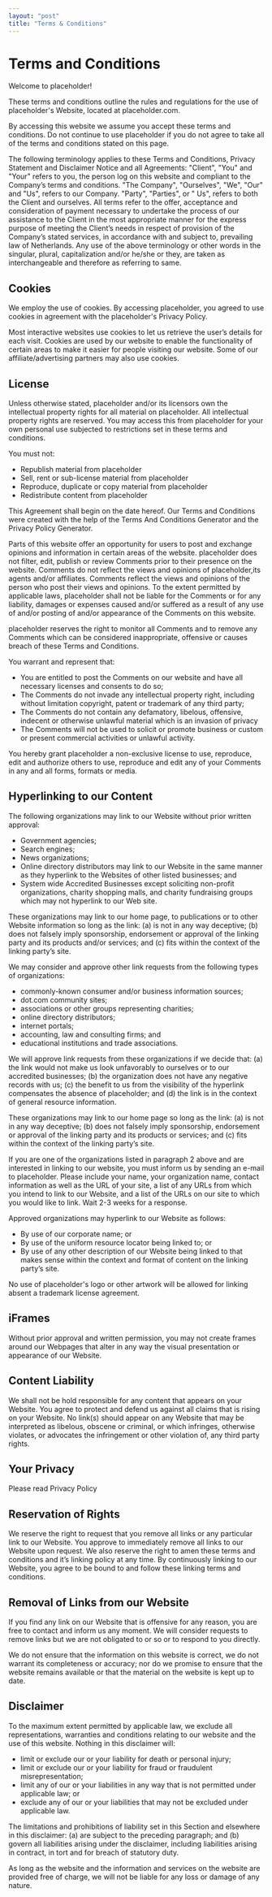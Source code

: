 ```yaml
---
layout: "post"
title: "Terms & Conditions"
---
```


# Terms and Conditions

Welcome to placeholder!

These terms and conditions outline the rules and regulations for the use of placeholder's Website, located at
placeholder.com.

By accessing this website we assume you accept these terms and conditions. Do not continue to use placeholder if you do
not agree to take all of the terms and conditions stated on this page.

The following terminology applies to these Terms and Conditions, Privacy Statement and Disclaimer Notice and all
Agreements: "Client", "You" and "Your" refers to you, the person log on this website and compliant to the Company’s
terms and conditions. "The Company", "Ourselves", "We", "Our" and "Us", refers to our Company. "Party", "Parties", or "
Us", refers to both the Client and ourselves. All terms refer to the offer, acceptance and consideration of payment
necessary to undertake the process of our assistance to the Client in the most appropriate manner for the express
purpose of meeting the Client’s needs in respect of provision of the Company’s stated services, in accordance with and
subject to, prevailing law of Netherlands. Any use of the above terminology or other words in the singular, plural,
capitalization and/or he/she or they, are taken as interchangeable and therefore as referring to same.

## Cookies

We employ the use of cookies. By accessing placeholder, you agreed to use cookies in agreement with the placeholder's
Privacy Policy.

Most interactive websites use cookies to let us retrieve the user’s details for each visit. Cookies are used by our
website to enable the functionality of certain areas to make it easier for people visiting our website. Some of our
affiliate/advertising partners may also use cookies.

## License

Unless otherwise stated, placeholder and/or its licensors own the intellectual property rights for all material on
placeholder. All intellectual property rights are reserved. You may access this from placeholder for your own personal
use subjected to restrictions set in these terms and conditions.

You must not:

- Republish material from placeholder
- Sell, rent or sub-license material from placeholder
- Reproduce, duplicate or copy material from placeholder
- Redistribute content from placeholder

This Agreement shall begin on the date hereof. Our Terms and Conditions were created with the help of the Terms And
Conditions Generator and the Privacy Policy Generator.

Parts of this website offer an opportunity for users to post and exchange opinions and information in certain areas of
the website. placeholder does not filter, edit, publish or review Comments prior to their presence on the website.
Comments do not reflect the views and opinions of placeholder,its agents and/or affiliates. Comments reflect the views
and opinions of the person who post their views and opinions. To the extent permitted by applicable laws, placeholder
shall not be liable for the Comments or for any liability, damages or expenses caused and/or suffered as a result of any
use of and/or posting of and/or appearance of the Comments on this website.

placeholder reserves the right to monitor all Comments and to remove any Comments which can be considered inappropriate,
offensive or causes breach of these Terms and Conditions.

You warrant and represent that:

- You are entitled to post the Comments on our website and have all necessary licenses and consents to do so;
- The Comments do not invade any intellectual property right, including without limitation copyright, patent or
  trademark of any third party;
- The Comments do not contain any defamatory, libelous, offensive, indecent or otherwise unlawful material which is an
  invasion of privacy
- The Comments will not be used to solicit or promote business or custom or present commercial activities or unlawful
  activity.

You hereby grant placeholder a non-exclusive license to use, reproduce, edit and authorize others to use, reproduce and
edit any of your Comments in any and all forms, formats or media.

## Hyperlinking to our Content

The following organizations may link to our Website without prior written approval:

- Government agencies;
- Search engines;
- News organizations;
- Online directory distributors may link to our Website in the same manner as they hyperlink to the Websites of other
  listed businesses; and
- System wide Accredited Businesses except soliciting non-profit organizations, charity shopping malls, and charity
  fundraising groups which may not hyperlink to our Web site.

These organizations may link to our home page, to publications or to other Website information so long as the link: (a)
is not in any way deceptive; (b) does not falsely imply sponsorship, endorsement or approval of the linking party and
its products and/or services; and (c) fits within the context of the linking party’s site.

We may consider and approve other link requests from the following types of organizations:

- commonly-known consumer and/or business information sources;
- dot.com community sites;
- associations or other groups representing charities;
- online directory distributors;
- internet portals;
- accounting, law and consulting firms; and
- educational institutions and trade associations.

We will approve link requests from these organizations if we decide that: (a) the link would not make us look
unfavorably to ourselves or to our accredited businesses; (b) the organization does not have any negative records with
us; (c) the benefit to us from the visibility of the hyperlink compensates the absence of placeholder; and (d) the link
is in the context of general resource information.

These organizations may link to our home page so long as the link: (a) is not in any way deceptive; (b) does not falsely
imply sponsorship, endorsement or approval of the linking party and its products or services; and (c) fits within the
context of the linking party’s site.

If you are one of the organizations listed in paragraph 2 above and are interested in linking to our website, you must
inform us by sending an e-mail to placeholder. Please include your name, your organization name, contact information as
well as the URL of your site, a list of any URLs from which you intend to link to our Website, and a list of the URLs on
our site to which you would like to link. Wait 2-3 weeks for a response.

Approved organizations may hyperlink to our Website as follows:

- By use of our corporate name; or
- By use of the uniform resource locator being linked to; or
- By use of any other description of our Website being linked to that makes sense within the context and format of
  content on the linking party’s site.

No use of placeholder's logo or other artwork will be allowed for linking absent a trademark license agreement.

## iFrames

Without prior approval and written permission, you may not create frames around our Webpages that alter in any way the
visual presentation or appearance of our Website.

## Content Liability

We shall not be hold responsible for any content that appears on your Website. You agree to protect and defend us
against all claims that is rising on your Website. No link(s) should appear on any Website that may be interpreted as
libelous, obscene or criminal, or which infringes, otherwise violates, or advocates the infringement or other violation
of, any third party rights.

## Your Privacy

Please read Privacy Policy

## Reservation of Rights

We reserve the right to request that you remove all links or any particular link to our Website. You approve to
immediately remove all links to our Website upon request. We also reserve the right to amen these terms and conditions
and it’s linking policy at any time. By continuously linking to our Website, you agree to be bound to and follow these
linking terms and conditions.

## Removal of Links from our Website

If you find any link on our Website that is offensive for any reason, you are free to contact and inform us any moment.
We will consider requests to remove links but we are not obligated to or so or to respond to you directly.

We do not ensure that the information on this website is correct, we do not warrant its completeness or accuracy; nor do
we promise to ensure that the website remains available or that the material on the website is kept up to date.

## Disclaimer

To the maximum extent permitted by applicable law, we exclude all representations, warranties and conditions relating to
our website and the use of this website. Nothing in this disclaimer will:

- limit or exclude our or your liability for death or personal injury;
- limit or exclude our or your liability for fraud or fraudulent misrepresentation;
- limit any of our or your liabilities in any way that is not permitted under applicable law; or
- exclude any of our or your liabilities that may not be excluded under applicable law.

The limitations and prohibitions of liability set in this Section and elsewhere in this disclaimer: (a) are subject to
the preceding paragraph; and (b) govern all liabilities arising under the disclaimer, including liabilities arising in
contract, in tort and for breach of statutory duty.

As long as the website and the information and services on the website are provided free of charge, we will not be
liable for any loss or damage of any nature.
